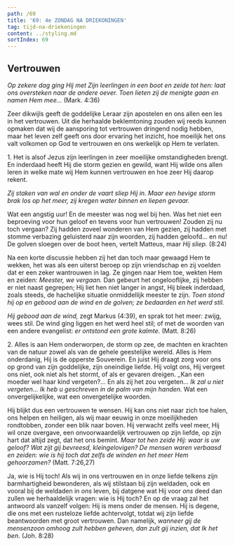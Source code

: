 ```yaml
---
path: /69
title: '69: 4e ZONDAG NA DRIEKONINGEN'
tag: tijd-na-driekoningen
content: ../styling.md
sortIndex: 69
---
```


## Vertrouwen

_Op zekere dag ging Hij met Zijn leerlingen in een boot en zeide tot hen: laat ons oversteken naar de andere oever. Toen lieten zij de menigte gaan en namen Hem mee..._ (Mark. 4:36)

Zeer dikwijls geeft de goddelijke Leraar zijn apostelen en ons allen een les in het vertrouwen. Uit die herhaalde beklemtoning zouden wij reeds kunnen opmaken dat wij de aansporing tot vertrouwen dringend nodig hebben, maar het leven zelf geeft ons door ervaring het inzicht, hoe moeilijk het ons valt volkomen op God te vertrouwen en ons werkelijk op Hem te verlaten.

1\. Het is alsof Jezus zijn leerlingen in zeer moeilijke omstandigheden brengt. En inderdaad heeft Hij die storm gezien en gewild, want Hij wilde ons allen leren in welke mate wij Hem kunnen vertrouwen en hoe zeer Hij daarop rekent.

_Zij staken van wal en onder de vaart sliep Hij in. Maar een hevige storm brak los op het meer, zij kregen water binnen en liepen gevaar._

Wat een angstig uur! En de meester was nog wel bij hen. Was het niet een beproeving voor hun geloof en tevens voor hun vertrouwen! Zouden zij nu toch vergaan? Zij hadden zoveel wonderen van Hem gezien, zij hadden met stomme verbazing geluisterd naar zijn woorden, zij hadden geloofd... en nu! De golven sloegen over de boot heen, vertelt Matteus, maar _Hij sliep._ (8:24)

Na een korte discussie hebben zij het dan toch maar gewaagd Hem te wekken, het was als een uiterst beroep op zijn vriendschap en zij voelden dat er een zeker wantrouwen in lag. Ze gingen naar Hem toe, wekten Hem en zeiden: _Meester, we vergaan._ Dan gebeurt het ongelooflijke, zij hebben er niet naast gegrepen; Hij liet hen niet langer in angst, Hij bleek inderdaad, zoals steeds, de hachelijke situatie onmiddellijk meester te zijn. _Toen stond hij op en gebood aan de wind en de golven; ze bedaarden en het werd stil._

_Hij gebood aan de wind,_ zegt Markus (4:39), en sprak tot het meer: zwijg, wees stil. De wind ging liggen en het werd heel stil; of met de woorden van een andere evangelist: _er ontstond een grote kalmte_. (Matt. 8:26)

2\. Alles is aan Hem onderworpen, de storm op zee, de machten en krachten van de natuur zowel als van de gehele geestelijke wereld. Alles is Hem onderdanig, Hij is de opperste Souverein. En juist Hij draagt zorg voor ons op grond van zijn goddelijke, zijn oneindige liefde. Hij volgt ons, Hij vergeet ons niet, ook niet als het stormt, of als er gevaren dreigen. _Kan een moeder wel haar kind vergeten?... En als zij het zou vergeten... _Ik zal u niet vergeten... Ik heb u geschreven in de palm van mijn handen._ Wat een onvergelijkelijke, wat een onvergetelijke woorden.

Hij blijkt dus een vertrouwen te wensen. Hij kan ons niet naar zich toe halen, ons helpen en heiligen, als wij maar eeuwig in onze moeilijkheden rondtobben, zonder een blik naar boven. Hij verwacht zelfs veel meer, Hij wil onze overgave, een onvoorwaardelijk vertrouwen op zijn liefde, op zijn hart dat altijd zegt, dat het ons bemint. _Maar tot hen zeide Hij: waar is uw geloof? Wat zijt gij bevreesd, kleingelovigen? De mensen waren verbaasd en zeiden: wie is hij toch dat zelfs de winden en het meer Hem gehoorzamen?_ (Matt. 7:26,27)

Ja, wie is Hij toch! Als wij in ons vertrouwen en in onze liefde telkens zijn barmhartigheid bewonderen, als wij stilstaan bij zijn weldaden, ook en vooral bij de weldaden in _ons_ leven, bij datgene wat Hij voor _ons_ deed dan zullen we herhaaldelijk vragen: wie is Hij toch? En op de vraag zal het antwoord als vanzelf volgen: Hij is mens onder de mensen. Hij is degene, die ons met een rusteloze liefde achtervolgt, totdat wij zijn liefde beantwoorden met groot vertrouwen. Dan namelijk, _wanneer gij de mensenzoon omhoog zult hebben geheven, dan zult gij inzien, dat Ik het ben_. (Joh. 8:28)
